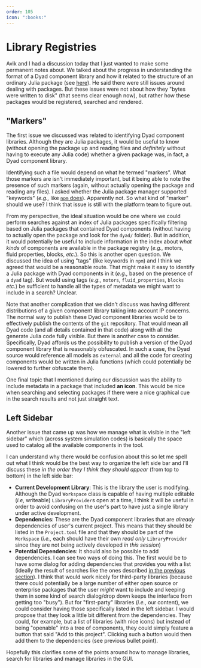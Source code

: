 ```yaml
---
order: 105
icon: ":books:"
---
```


# Library Registries

Avik and I had a discussion today that I just wanted to make some permanent
notes about. We talked about the progress in understanding the format of
a Dyad component library and how it related to the structure of an ordinary
Julia package (see [here](./WORKFLOW.md#code-structure)). He said there were
still issues around dealing with packages. But these issues were not about how
they "bytes were written to disk" (that seems clear enough now), but rather how
these packages would be registered, searched and rendered.

## "Markers"

The first issue we discussed was related to identifying Dyad component
libraries. Although they are Julia packages, it would be useful to know
(without opening the package up and reading files and _definitely_ without
having to execute any Julia code) whether a given package was, in fact, a
Dyad component library.

Identifying such a file would depend on what he termed "markers". What those
markers are isn't immediately important, but it being able to note the presence
of such markers (again, without actually opening the package and reading any
files). I asked whether the Julia package manager supported "keywords" (_e.g.,_
like [`npm`
does](https://docs.npmjs.com/cli/v10/configuring-npm/package-json#keywords)).
Apparently not. So what kind of "marker" should we use? I think that issue is
still with the platform team to figure out.

From my perspective, the ideal situation would be one where we could perform
searches against an index of Julia packages specifically filtering based on
Julia packages that contained Dyad components (without having to actually
open the package and look for the `dyad/` folder). But in addition, it would
potentially be useful to include information in the index about _what kinds_ of
components are available in the package registry (_e.g.,_ motors, fluid
properties, blocks, _etc._). So this is another open question. We discussed the
idea of using "tags" (like keywords in `npm`) and I think we agreed that would
be a reasonable route. That might make it easy to identify a Julia package with
Dyad components in it (_e.g.,_ based on the presence of a `dyad` tag). But
would using tags (_e.g.,_ `motors`, `fluid_properties`, `blocks` _etc._) be
sufficient to handle all the types of metadata we might want to include in a
search? Unclear.

Note that another complication that we didn't discuss was having different
distributions of a given component library taking into account IP concerns. The
normal way to publish these Dyad component libraries would be to effectively
publish the contents of the `git` repository. That would mean all Dyad code
(and all details contained in that code) along with all the generate Julia code
fully visible. But there is another case to consider. Specifically, Dyad
affords us the possibility to publish a version of the Dyad component library
that is reasonably obfuscated. In such a case, the Dyad source would
reference all models as `external` and all the code for creating components
would be written in Julia functions (which could potentially be lowered to
further obfuscate them).

One final topic that I mentioned during our discussion was the ability to
include metadata in a package that included **an icon**. This would be nice
when searching and selecting packages if there were a nice graphical cue in the
search results and not just straight text.

## Left Sidebar

Another issue that came up was how we manage what is visible in the "left
sidebar" which (across system simulation codes) is basically the space used to
catalog all the available components in the tool.

I can understand why there would be confusion about this so let me spell out
what I think would be the best way to organize the left side bar and I'll
discuss these _in the order they I think they should appear_ (from top to
bottom) in the left side bar:

- **Current Development Library**: This is the library the user is modifying.
  Although the Dyad `Workspace` class is capable of having multiple editable
  (_i.e,_ writeable) `LibraryProvider`s open at a time, I think it will be
  useful in order to avoid confusing on the user's part to have just a single
  library under active development.
- **Dependencies**: These are the Dyad component libraries that are _already_
  dependencies of user's current project. This means that they should be listed
  in the `Project.toml` file and that they should be part of the `Workspace`
  (_i.e.,_ each should have their own _read only_ `LibraryProvider` since they
  are not being actively developed _in this session_)
- **Potential Dependencies**: It should also be possible to add dependencies.
  I can see two ways of doing this. The first would be to have some dialog for
  adding dependencies that provides you with a list (ideally the result of
  searches like the ones described [in the previous
  section](#library-registries)). I think that would work nicely for
  third-party libraries (because there could potentially be a large number of
  either open source or enterprise packages that the user _might_ want to
  include and keeping them in some kind of search dialog/drop down keeps the
  interface from getting too "busy"). But for "first-party" libraries (_i.e.,_
  our content), we could consider having those specifically listed in the left
  sidebar. I would propose that they look a little bit different from the
  dependencies. They could, for example, but a list of libraries (with nice
  icons) but instead of being "openable" into a tree of components, they could
  simply feature a button that said "Add to this project". Clicking such a
  button would then add them to the dependencies (see previous bullet point).

Hopefully this clarifies some of the points around how to manage libraries,
search for libraries and manage libraries in the GUI.
